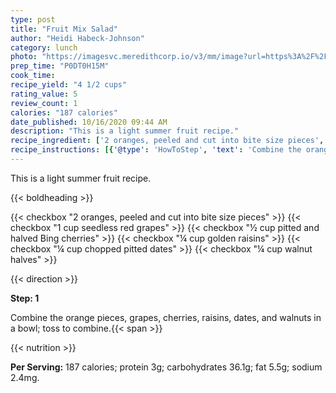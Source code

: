 ```yaml
---
type: post
title: "Fruit Mix Salad"
author: "Heidi Habeck-Johnson"
category: lunch
photo: "https://imagesvc.meredithcorp.io/v3/mm/image?url=https%3A%2F%2Fimages.media-allrecipes.com%2Fuserphotos%2F404014.jpg"
prep_time: "P0DT0H15M"
cook_time: 
recipe_yield: "4 1/2 cups"
rating_value: 5
review_count: 1
calories: "187 calories"
date_published: 10/16/2020 09:44 AM
description: "This is a light summer fruit recipe."
recipe_ingredient: ['2 oranges, peeled and cut into bite size pieces', '1 cup seedless red grapes', '½ cup pitted and halved Bing cherries', '¼ cup golden raisins', '¼ cup chopped pitted dates', '¼ cup walnut halves']
recipe_instructions: [{'@type': 'HowToStep', 'text': 'Combine the orange pieces, grapes, cherries, raisins, dates, and walnuts in a bowl; toss to combine.\n'}]
---
```


This is a light summer fruit recipe. 

{{< boldheading >}}

{{< checkbox "2  oranges, peeled and cut into bite size pieces" >}}
{{< checkbox "1 cup seedless red grapes" >}}
{{< checkbox "½ cup pitted and halved Bing cherries" >}}
{{< checkbox "¼ cup golden raisins" >}}
{{< checkbox "¼ cup chopped pitted dates" >}}
{{< checkbox "¼ cup walnut halves" >}}


{{< direction >}}

**Step: 1**

Combine the orange pieces, grapes, cherries, raisins, dates, and walnuts in a bowl; toss to combine.{{< span >}}

{{< nutrition >}}

**Per Serving:** 187 calories; protein 3g; carbohydrates 36.1g; fat 5.5g; sodium 2.4mg.
